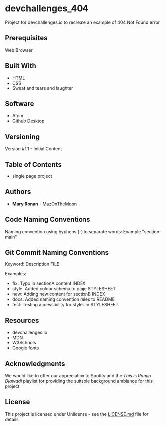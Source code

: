 # devchallenges_404
 Project for devchallenges.io to recreate an example of 404 Not Found error


 ## Prerequisites

 Web Browser

 ## Built With

 * HTML
 * CSS
 * Sweat and tears and laughter

 ## Software

 * Atom
 * Github Desktop

 ## Versioning

 Version #1.1 - Initial Content

 ## Table of Contents

 * single page project

 ## Authors

 * **Mary Ronan** - [MazOnTheMoon](https://github.com/MazontheMoon)

 ## Code Naming Conventions

 Naming convention using hyphens (-) to separate words:
 Example "section-main"

 ## Git Commit Naming Conventions

 Keyword: Description FILE

 Examples:
 * fix: Typo in sectionA content INDEX
 * style: Added colour schema to page STYLESHEET
 * new: Adding new content for sectionB INDEX
 * docs: Added naming convention rules to README
 * test: Testing accessibility for styles in STYLESHEET


 ## Resources

 * devchallenges.io
 * MDN
 * W3Schools
 * Google fonts


 ## Acknowledgments

 We would like to offer our appreciation to Spotify and the *This is Ramin Djawadi* playlist for providing the suitable background ambiance for this project
 
 ## License

 This project is licensed under Unlicense - see the [LICENSE.md](LICENSE.md) file for details
